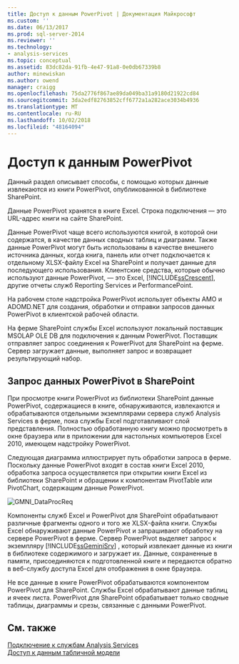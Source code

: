 ```yaml
---
title: Доступ к данным PowerPivot | Документация Майкрософт
ms.custom: ''
ms.date: 06/13/2017
ms.prod: sql-server-2014
ms.reviewer: ''
ms.technology:
- analysis-services
ms.topic: conceptual
ms.assetid: 83dc82da-91fb-4e47-91a8-0e0db67339b8
author: minewiskan
ms.author: owend
manager: craigg
ms.openlocfilehash: 75da2776f867ae89da049ba31a9180d21922cd84
ms.sourcegitcommit: 3da2edf82763852cff6772a1a282ace3034b4936
ms.translationtype: MT
ms.contentlocale: ru-RU
ms.lasthandoff: 10/02/2018
ms.locfileid: "48164094"
---
```

# <a name="powerpivot-data-access"></a>Доступ к данным PowerPivot
  Данный раздел описывает способы, с помощью которых данные извлекаются из книги PowerPivot, опубликованной в библиотеке SharePoint.  
  
 Данные PowerPivot хранятся в книге Excel. Строка подключения — это URL-адрес книги на сайте SharePoint.  
  
 Данные PowerPivot чаще всего используются книгой, в которой они содержатся, в качестве данных сводных таблиц и диаграмм. Также данные PowerPivot могут быть использованы в качестве внешнего источника данных, когда книга, панель или отчет подключается к отдельному XLSX-файлу Excel на SharePoint и получает данные для последующего использования. Клиентские средства, которые обычно используют данные PowerPivot, — это Excel, [!INCLUDE[ssCrescent](../../includes/sscrescent-md.md)], другие отчеты служб Reporting Services и PerformancePoint.  
  
 На рабочем столе надстройка PowerPivot использует объекты AMO и ADOMD.NET для создания, обработки и отправки запросов данных PowerPivot в клиентской рабочей области.  
  
 На ферме SharePoint службы Excel используют локальный поставщик MSOLAP OLE DB для подключения к данным PowerPivot. Поставщик отправляет запрос соединения к PowerPivot для SharePoint на ферме. Сервер загружает данные, выполняет запрос и возвращает результирующий набор.  
  
##  <a name="queryproc"></a> Запрос данных PowerPivot в SharePoint  
 При просмотре книги PowerPivot из библиотеки SharePoint данные PowerPivot, содержащиеся в книге, обнаруживаются, извлекаются и обрабатываются отдельными экземплярами сервера служб Analysis Services в ферме, пока службы Excel подготавливают слой представления. Полностью обработанную книгу можно просмотреть в окне браузера или в приложении для настольных компьютеров Excel 2010, имеющем надстройку PowerPivot.  
  
 Следующая диаграмма иллюстрирует путь обработки запроса в ферме. Поскольку данные PowerPivot входят в состав книги Excel 2010, обработка запроса осуществляется при открытии книги Excel из библиотеки SharePoint и обращении к компонентам PivotTable или PivotChart, содержащим данные PowerPivot.  
  
 ![GMNI_DataProcReq](../media/gmni-dataprocreq.gif "GMNI_DataProcReq")  
  
 Компоненты служб Excel и PowerPivot для SharePoint обрабатывают различные фрагменты одного и того же XLSX-файла книги. Службы Excel обнаруживают данные PowerPivot и запрашивают обработку на сервере PowerPivot в ферме. Сервер PowerPivot выделяет запрос к экземпляру [!INCLUDE[ssGeminiSrv](../../includes/ssgeminisrv-md.md)] , который извлекает данные из книги в библиотеке содержимого и загружает их. Данные, сохраненные в памяти, присоединяются к подготовленной книге и передаются обратно в веб-службу доступа Excel для отображения в окне браузера.  
  
 Не все данные в книге PowerPivot обрабатываются компонентом PowerPivot для SharePoint. Службы Excel обрабатывают данные таблиц и ячеек листа. PowerPivot для SharePoint обрабатывает только сводные таблицы, диаграммы и срезы, связанные с данными PowerPivot.  
  
## <a name="see-also"></a>См. также  
 [Подключение к службам Analysis Services](../instances/connect-to-analysis-services.md)   
 [Доступ к данным табличной модели](../tabular-models/tabular-model-data-access.md)  
  
  
